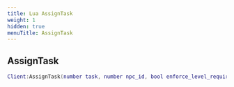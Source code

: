 ```yaml
---
title: Lua AssignTask
weight: 1
hidden: true
menuTitle: AssignTask
---
```

## AssignTask
```lua
Client:AssignTask(number task, number npc_id, bool enforce_level_requirement); -- void
```